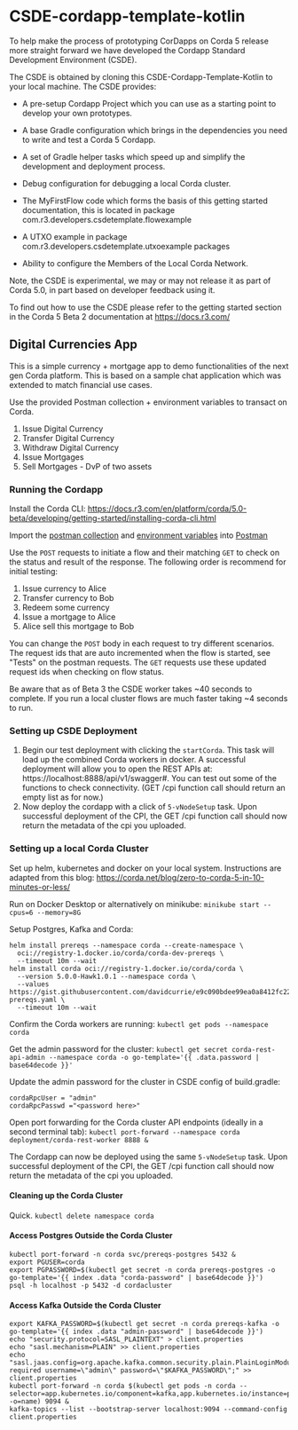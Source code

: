 # CSDE-cordapp-template-kotlin


To help make the process of prototyping CorDapps on Corda 5 release more straight forward we have developed the Cordapp Standard Development Environment (CSDE).

The CSDE is obtained by cloning this CSDE-Cordapp-Template-Kotlin to your local machine. The CSDE provides:

- A pre-setup Cordapp Project which you can use as a starting point to develop your own prototypes.

- A base Gradle configuration which brings in the dependencies you need to write and test a Corda 5 Cordapp.

- A set of Gradle helper tasks which speed up and simplify the development and deployment process.

- Debug configuration for debugging a local Corda cluster.

- The MyFirstFlow code which forms the basis of this getting started documentation, this is located in package com.r3.developers.csdetemplate.flowexample

- A UTXO example in package com.r3.developers.csdetemplate.utxoexample packages

- Ability to configure the Members of the Local Corda Network.

Note, the CSDE is experimental, we may or may not release it as part of Corda 5.0, in part based on developer feedback using it.

To find out how to use the CSDE please refer to the getting started section in the Corda 5 Beta 2 documentation at https://docs.r3.com/

## Digital Currencies App
This is a simple currency + mortgage app to demo functionalities of the next gen Corda platform. This is based on a sample chat application which was extended to match financial use cases.

Use the provided Postman collection + environment variables to transact on Corda.
1. Issue Digital Currency
2. Transfer Digital Currency
3. Withdraw Digital Currency
4. Issue Mortgages
5. Sell Mortgages - DvP of two assets

### Running the Cordapp
Install the Corda CLI: https://docs.r3.com/en/platform/corda/5.0-beta/developing/getting-started/installing-corda-cli.html

Import the [postman collection](CSDE-digital-currency.postman_collection.json) and [environment variables](CSDE-digital-currency.postman_environment.json) into [Postman](https://www.postman.com/)

Use the `POST` requests to initiate a flow and their matching `GET` to check on the status and result of the response. The following order is recommend for initial testing:
1. Issue currency to Alice
2. Transfer currency to Bob
3. Redeem some currency
4. Issue a mortgage to Alice
5. Alice sell this mortgage to Bob

You can change the `POST` body in each request to try different scenarios. The request ids that are auto incremented when the flow is started, see "Tests" on the postman requests. The `GET` requests use these updated request ids when checking on flow status. 

Be aware that as of Beta 3 the CSDE worker takes ~40 seconds to complete. If you run a local cluster flows are much faster taking ~4 seconds to run.

### Setting up CSDE Deployment

1. Begin our test deployment with clicking the `startCorda`. This task will load up the combined Corda workers in docker.
   A successful deployment will allow you to open the REST APIs at: https://localhost:8888/api/v1/swagger#. You can test out some of the
   functions to check connectivity. (GET /cpi function call should return an empty list as for now.)
2. Now deploy the cordapp with a click of `5-vNodeSetup` task. Upon successful deployment of the CPI, the GET /cpi function call should now return the metadata of the cpi you uploaded.

### Setting up a local Corda Cluster
Set up helm, kubernetes and docker on your local system. Instructions are adapted from this blog: https://corda.net/blog/zero-to-corda-5-in-10-minutes-or-less/

Run on Docker Desktop or alternatively on minikube: `minikube start --cpus=6 --memory=8G`

Setup Postgres, Kafka and Corda:
```
helm install prereqs --namespace corda --create-namespace \
  oci://registry-1.docker.io/corda/corda-dev-prereqs \
  --timeout 10m --wait
helm install corda oci://registry-1.docker.io/corda/corda \
  --version 5.0.0-Hawk1.0.1 --namespace corda \
  --values https://gist.githubusercontent.com/davidcurrie/e9c090bdee99ea0a8412fc228218a0e0/raw/723a4ad8886853b07339288c85b86ef8fcb57c1e/corda-prereqs.yaml \
  --timeout 10m --wait
```

Confirm the Corda workers are running:
`kubectl get pods --namespace corda`

Get the admin password for the cluster:
`kubectl get secret corda-rest-api-admin --namespace corda -o go-template='{{ .data.password | base64decode }}'`

Update the admin password for the cluster in CSDE config of build.gradle:
```
cordaRpcUser = "admin"
cordaRpcPasswd ="<password here>"
```

Open port forwarding for the Corda cluster API endpoints (ideally in a second terminal tab):
`kubectl port-forward --namespace corda deployment/corda-rest-worker 8888 &`

The Cordapp can now be deployed using the same `5-vNodeSetup` task. Upon successful deployment of the CPI, the GET /cpi function call should now return the metadata of the cpi you uploaded.

#### Cleaning up the Corda Cluster
Quick. `kubectl delete namespace corda`

#### Access Postgres Outside the Corda Cluster
```
kubectl port-forward -n corda svc/prereqs-postgres 5432 &
export PGUSER=corda
export PGPASSWORD=$(kubectl get secret -n corda prereqs-postgres -o go-template='{{ index .data "corda-password" | base64decode }}')
psql -h localhost -p 5432 -d cordacluster
```

#### Access Kafka Outside the Corda Cluster
```
export KAFKA_PASSWORD=$(kubectl get secret -n corda prereqs-kafka -o go-template='{{ index .data "admin-password" | base64decode }}')
echo "security.protocol=SASL_PLAINTEXT" > client.properties
echo "sasl.mechanism=PLAIN" >> client.properties
echo "sasl.jaas.config=org.apache.kafka.common.security.plain.PlainLoginModule required username=\"admin\" password=\"$KAFKA_PASSWORD\";" >> client.properties
kubectl port-forward -n corda $(kubectl get pods -n corda --selector=app.kubernetes.io/component=kafka,app.kubernetes.io/instance=prereqs -o=name) 9094 &
kafka-topics --list --bootstrap-server localhost:9094 --command-config client.properties
```